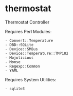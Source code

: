 # thermostat
Thermostat Controller

Requires Perl Modules:

    - Convert::Temperature
    - DBD::SQLite
    - Device::SMBus
    - Device::Temperature::TMP102
    - Mojolicious
    - Moose
    - Regexp::Common
    - YAML

Requires System Utilities:

    - sqlite3

